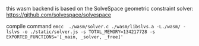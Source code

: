 this wasm backend is based on the SolveSpace geometric constraint solver:
https://github.com/solvespace/solvespace

compile command
`emcc  ./wasm/solver.c ./wasm/libslvs.a -L./wasm/ -lslvs -o ./static/solver.js -s TOTAL_MEMORY=134217728 -s EXPORTED_FUNCTIONS='[_main, _solver, _free]'`
